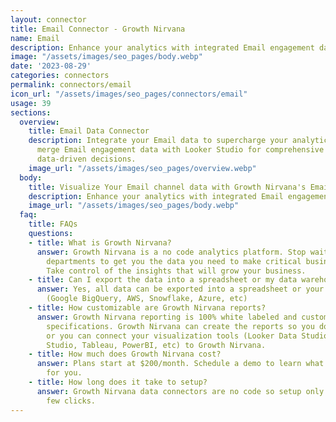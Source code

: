 ```yaml
---
layout: connector
title: Email Connector - Growth Nirvana
name: Email
description: Enhance your analytics with integrated Email engagement data.
image: "/assets/images/seo_pages/body.webp"
date: '2023-08-29'
categories: connectors
permalink: connectors/email
icon_url: "/assets/images/seo_pages/connectors/email"
usage: 39
sections:
  overview:
    title: Email Data Connector
    description: Integrate your Email data to supercharge your analytics. Seamlessly
      merge Email engagement data with Looker Studio for comprehensive insights and
      data-driven decisions.
    image_url: "/assets/images/seo_pages/overview.webp"
  body:
    title: Visualize Your Email channel data with Growth Nirvana's Email Connector
    description: Enhance your analytics with integrated Email engagement data.
    image_url: "/assets/images/seo_pages/body.webp"
  faq:
    title: FAQs
    questions:
    - title: What is Growth Nirvana?
      answer: Growth Nirvana is a no code analytics platform. Stop waiting for other
        departments to get you the data you need to make critical business decisions.
        Take control of the insights that will grow your business.
    - title: Can I export the data into a spreadsheet or my data warehouse?
      answer: Yes, all data can be exported into a spreadsheet or your data warehouse
        (Google BigQuery, AWS, Snowflake, Azure, etc)
    - title: How customizable are Growth Nirvana reports?
      answer: Growth Nirvana reporting is 100% white labeled and customized to your
        specifications. Growth Nirvana can create the reports so you don’t have to
        or you can connect your visualization tools (Looker Data Studio/Google Data
        Studio, Tableau, PowerBI, etc) to Growth Nirvana.
    - title: How much does Growth Nirvana cost?
      answer: Plans start at $200/month. Schedule a demo to learn what plan is best
        for you.
    - title: How long does it take to setup?
      answer: Growth Nirvana data connectors are no code so setup only requires a
        few clicks.
---
```

